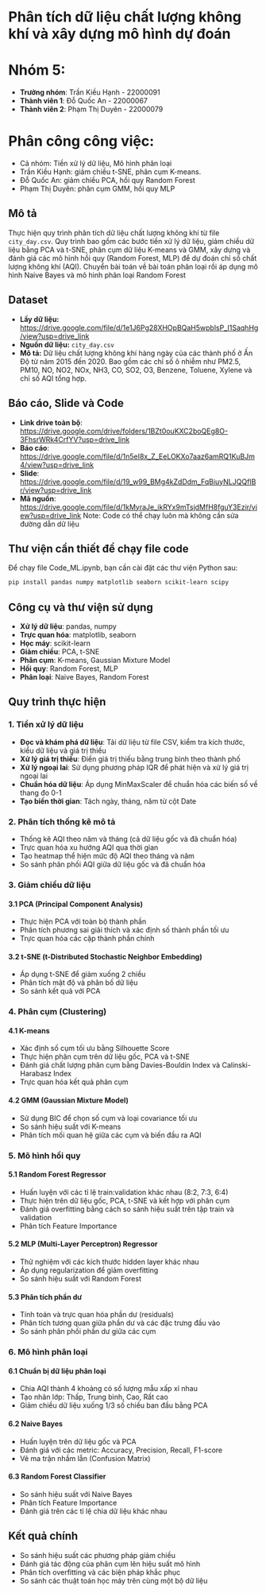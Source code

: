 # Phân tích dữ liệu chất lượng không khí và xây dựng mô hình dự đoán

# Nhóm 5:
- **Trưởng nhóm**: Trần Kiều Hạnh - 22000091
- **Thành viên 1**: Đỗ Quốc An - 22000067
- **Thành viên 2**: Phạm Thị Duyên - 22000079

# Phân công công việc:
- Cả nhóm: Tiền xử lý dữ liệu, Mô hình phân loại
- Trần Kiều Hạnh: giảm chiều t-SNE, phân cụm K-means.
- Đỗ Quốc An: giảm chiều PCA, hồi quy Random Forest 
- Phạm Thị Duyên: phân cụm GMM, hồi quy MLP

## Mô tả

Thực hiện quy trình phân tích dữ liệu chất lượng không khí từ file `city_day.csv`. Quy trình bao gồm các bước tiền xử lý dữ liệu, giảm chiều dữ liệu bằng PCA và t-SNE, phân cụm dữ liệu K-means và GMM, xây dựng và đánh giá các mô hình hồi quy (Random Forest, MLP) để dự đoán chỉ số chất lượng không khí (AQI). Chuyển bài toán về bài toán phân loại rồi áp dụng mô hình Naive Bayes và mô hình phân loại Random Forest 

## Dataset
- **Lấy dữ liệu:** https://drive.google.com/file/d/1e1J6Pg28XHOpBQaH5wpblsP_I1SaqhHg/view?usp=drive_link
- **Nguồn dữ liệu:** `city_day.csv`
- **Mô tả:** Dữ liệu chất lượng không khí hàng ngày của các thành phố ở Ấn Độ từ năm 2015 đến 2020. Bao gồm các chỉ số ô nhiễm như PM2.5, PM10, NO, NO2, NOx, NH3, CO, SO2, O3, Benzene, Toluene, Xylene và chỉ số AQI tổng hợp.

## Báo cáo, Slide và Code
- **Link drive toàn bộ**: https://drive.google.com/drive/folders/1BZt0ouKXC2boQEg8O-3FhsrWRk4CrfYV?usp=drive_link
- **Báo cáo**: https://drive.google.com/file/d/1n5eI8x_Z_EeLOKXo7aaz6amRQ1KuBJm4/view?usp=drive_link
- **Slide**: https://drive.google.com/file/d/19_w99_BMg4kZdDdm_FqBiuyNLJQQfIBr/view?usp=drive_link
- **Mã nguồn**: https://drive.google.com/file/d/1kMyraJe_ikRYx9mTsjdMfH8fguY3Ezir/view?usp=drive_link
Note: Code có thể chạy luôn mà không cần sửa đường dẫn dữ liệu

## Thư viện cần thiết để chạy file code

Để chạy file Code_ML.ipynb, bạn cần cài đặt các thư viện Python sau:

```bash
pip install pandas numpy matplotlib seaborn scikit-learn scipy
```

## Công cụ và thư viện sử dụng
- **Xử lý dữ liệu**: pandas, numpy
- **Trực quan hóa**: matplotlib, seaborn
- **Học máy**: scikit-learn
- **Giảm chiều**: PCA, t-SNE
- **Phân cụm**: K-means, Gaussian Mixture Model
- **Hồi quy**: Random Forest, MLP
- **Phân loại**: Naive Bayes, Random Forest

## Quy trình thực hiện

### 1. Tiền xử lý dữ liệu
- **Đọc và khám phá dữ liệu**: Tải dữ liệu từ file CSV, kiểm tra kích thước, kiểu dữ liệu và giá trị thiếu
- **Xử lý giá trị thiếu**: Điền giá trị thiếu bằng trung bình theo thành phố
- **Xử lý ngoại lai**: Sử dụng phương pháp IQR để phát hiện và xử lý giá trị ngoại lai
- **Chuẩn hóa dữ liệu**: Áp dụng MinMaxScaler để chuẩn hóa các biến số về thang đo 0-1
- **Tạo biến thời gian**: Tách ngày, tháng, năm từ cột Date

### 2. Phân tích thống kê mô tả
- Thống kê AQI theo năm và tháng (cả dữ liệu gốc và đã chuẩn hóa)
- Trực quan hóa xu hướng AQI qua thời gian
- Tạo heatmap thể hiện mức độ AQI theo tháng và năm
- So sánh phân phối AQI giữa dữ liệu gốc và đã chuẩn hóa

### 3. Giảm chiều dữ liệu
#### 3.1 PCA (Principal Component Analysis)
- Thực hiện PCA với toàn bộ thành phần
- Phân tích phương sai giải thích và xác định số thành phần tối ưu
- Trực quan hóa các cặp thành phần chính

#### 3.2 t-SNE (t-Distributed Stochastic Neighbor Embedding)
- Áp dụng t-SNE để giảm xuống 2 chiều
- Phân tích mật độ và phân bố dữ liệu
- So sánh kết quả với PCA

### 4. Phân cụm (Clustering)
#### 4.1 K-means
- Xác định số cụm tối ưu bằng Silhouette Score
- Thực hiện phân cụm trên dữ liệu gốc, PCA và t-SNE
- Đánh giá chất lượng phân cụm bằng Davies-Bouldin Index và Calinski-Harabasz Index
- Trực quan hóa kết quả phân cụm

#### 4.2 GMM (Gaussian Mixture Model)
- Sử dụng BIC để chọn số cụm và loại covariance tối ưu
- So sánh hiệu suất với K-means
- Phân tích mối quan hệ giữa các cụm và biến đầu ra AQI

### 5. Mô hình hồi quy
#### 5.1 Random Forest Regressor
- Huấn luyện với các tỉ lệ train:validation khác nhau (8:2, 7:3, 6:4)
- Thực hiện trên dữ liệu gốc, PCA, t-SNE và kết hợp với phân cụm
- Đánh giá overfitting bằng cách so sánh hiệu suất trên tập train và validation
- Phân tích Feature Importance

#### 5.2 MLP (Multi-Layer Perceptron) Regressor
- Thử nghiệm với các kích thước hidden layer khác nhau
- Áp dụng regularization để giảm overfitting
- So sánh hiệu suất với Random Forest

#### 5.3 Phân tích phần dư
- Tính toán và trực quan hóa phần dư (residuals)
- Phân tích tương quan giữa phần dư và các đặc trưng đầu vào
- So sánh phân phối phần dư giữa các cụm

### 6. Mô hình phân loại
#### 6.1 Chuẩn bị dữ liệu phân loại
- Chia AQI thành 4 khoảng có số lượng mẫu xấp xỉ nhau
- Tạo nhãn lớp: Thấp, Trung bình, Cao, Rất cao
- Giảm chiều dữ liệu xuống 1/3 số chiều ban đầu bằng PCA

#### 6.2 Naive Bayes
- Huấn luyện trên dữ liệu gốc và PCA
- Đánh giá với các metric: Accuracy, Precision, Recall, F1-score
- Vẽ ma trận nhầm lẫn (Confusion Matrix)

#### 6.3 Random Forest Classifier
- So sánh hiệu suất với Naive Bayes
- Phân tích Feature Importance
- Đánh giá trên các tỉ lệ chia dữ liệu khác nhau

## Kết quả chính
- So sánh hiệu suất các phương pháp giảm chiều
- Đánh giá tác động của phân cụm lên hiệu suất mô hình
- Phân tích overfitting và các biện pháp khắc phục
- So sánh các thuật toán học máy trên cùng một bộ dữ liệu
